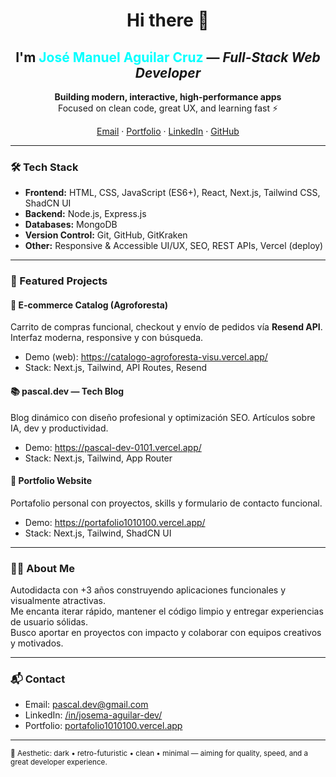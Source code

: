 <!-- Profile README – pascal1010100 -->

<h1 align="center">Hi there 👋</h1>
<h2 align="center">I'm <span style="color:#00FFFF;">José Manuel Aguilar Cruz</span> — <em>Full-Stack Web Developer</em></h2>

<p align="center">
  <strong>Building modern, interactive, high-performance apps</strong><br/>
  Focused on clean code, great UX, and learning fast ⚡
</p>

<p align="center">
  <a href="mailto:pascal.dev@gmail.com">Email</a> ·
  <a href="https://portafolio1010100.vercel.app" target="_blank">Portfolio</a> ·
  <a href="https://www.linkedin.com/in/josema-aguilar-dev/" target="_blank">LinkedIn</a> ·
  <a href="https://github.com/pascal1010100" target="_blank">GitHub</a>
</p>

---

### 🛠 Tech Stack

- **Frontend:** HTML, CSS, JavaScript (ES6+), React, Next.js, Tailwind CSS, ShadCN UI  
- **Backend:** Node.js, Express.js  
- **Databases:** MongoDB  
- **Version Control:** Git, GitHub, GitKraken  
- **Other:** Responsive & Accessible UI/UX, SEO, REST APIs, Vercel (deploy)

---

### 🚀 Featured Projects

#### 🛒 E-commerce Catalog (Agroforesta)
Carrito de compras funcional, checkout y envío de pedidos vía **Resend API**. Interfaz moderna, responsive y con búsqueda.
- Demo (web): https://catalogo-agroforesta-visu.vercel.app/
- Stack: Next.js, Tailwind, API Routes, Resend

#### 📚 pascal.dev — Tech Blog
Blog dinámico con diseño profesional y optimización SEO. Artículos sobre IA, dev y productividad.
- Demo: https://pascal-dev-0101.vercel.app/
- Stack: Next.js, Tailwind, App Router

#### 💼 Portfolio Website
Portafolio personal con proyectos, skills y formulario de contacto funcional.
- Demo: https://portafolio1010100.vercel.app/
- Stack: Next.js, Tailwind, ShadCN UI

---

### 🧑‍💻 About Me

Autodidacta con +3 años construyendo aplicaciones funcionales y visualmente atractivas.  
Me encanta iterar rápido, mantener el código limpio y entregar experiencias de usuario sólidas.  
Busco aportar en proyectos con impacto y colaborar con equipos creativos y motivados.

---

### 📬 Contact

- Email: <a href="mailto:pascal.dev@gmail.com">pascal.dev@gmail.com</a>  
- LinkedIn: <a href="https://www.linkedin.com/in/josema-aguilar-dev/" target="_blank">/in/josema-aguilar-dev/</a>  
- Portfolio: <a href="https://portafolio1010100.vercel.app" target="_blank">portafolio1010100.vercel.app</a>

---

<sub>
🌌 Aesthetic: dark • retro-futuristic • clean • minimal — aiming for quality, speed, and a great developer experience.
</sub>

<!-- Optional GitHub widgets (uncomment if you want them) -->
<!--
<p align="center">
  <img src="https://github-readme-stats.vercel.app/api?username=pascal1010100&show_icons=true&hide_border=true" alt="GitHub stats" />
</p>
<p align="center">
  <img src="https://streak-stats.demolab.com?user=pascal1010100&hide_border=true" alt="GitHub streak" />
</p>
-->
